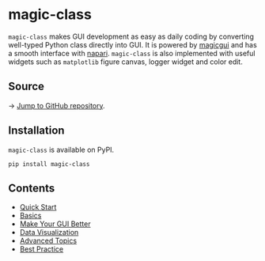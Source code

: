 # magic-class

`magic-class` makes GUI development as easy as daily coding by converting well-typed
Python class directly into GUI. It is powered by [magicgui](https://github.com/pyapp-kit/magicgui)
and has a smooth interface with [napari](https://github.com/napari/napari).
`magic-class` is also implemented with useful widgets such as `matplotlib` figure
canvas, logger widget and color edit.

## Source

&rarr; [Jump to GitHub repository](https://github.com/hanjinliu/magic-class).

## Installation

`magic-class` is available on PyPI.

```shell
pip install magic-class
```

## Contents

- [Quick Start](quick_start.md)
- [Basics](basics/index.md)
- [Make Your GUI Better](make_better/index.md)
- [Data Visualization](visualization/index.md)
- [Advanced Topics](advanced/index.md)
- [Best Practice](best_practice.md)
